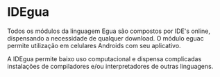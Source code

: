 # IDEgua

Todos os módulos da linguagem Egua são compostos por IDE's online, dispensando a necessidade de qualquer download. O módulo eguac permite utilização em celulares Androids com seu aplicativo.

A IDEgua permite baixo uso computacional e dispensa complicadas instalações de compiladores e/ou interpretadores de outras linguagens.
